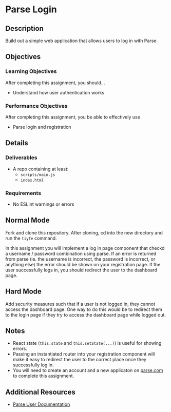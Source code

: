 # Parse Login

## Description
Build out a simple web application that allows users to log in with Parse.


## Objectives

### Learning Objectives

After completing this assignment, you should…

* Understand how user authentication works


### Performance Objectives

After completing this assignment, you be able to effectively use

* Parse login and registration



## Details

### Deliverables

* A repo containing at least:
  * `scripts/main.js`
  * `index.html`

### Requirements

* No ESLint warnings or errors


## Normal Mode
Fork and clone this repository. After cloning, cd into the new directory and run the `tiyfe` command.

In this assignment you will implement a log in page component that checkd a username / password combination using parse. If an error is returned from parse (ie. the username is incorrect, the password is incorrect, or anything else) the error should be shown on your registration page. If the user successfully logs in, you should redirect the user to the dashboard page.

## Hard Mode
Add security measures such that if a user is not logged in, they cannot access the dashboard page. One way to do this would be to redirect them to the login page if they try to access the dashboard page while logged out.


## Notes

* React state (`this.state` and `this.setState(...)`) is useful for showing errors.
* Passing an instantiated router into your registration component will make it easy to redirect the user to the correct place once they successfully log in.
* You will need to create an account and a new applicaton on [parse.com](http://parse.com) to complete this assignment.

## Additional Resources

* [Parse User Documentation](https://parse.com/docs/js/guide#users)
